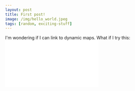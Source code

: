 ```yaml
---
layout: post
title: First post!
image: /img/hello_world.jpeg
tags: [random, exciting-stuff]
---
```


I'm wondering if I can link to dynamic maps.  What if I try this: ![link](/img/pct_bl.html)

